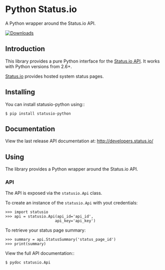 # Python Status.io 

A Python wrapper around the Status.io API.

[![Downloads](https://img.shields.io/pypi/v/statusio-python.svg)](https://pypi.python.org/pypi/statusio-python/)

## Introduction

This library provides a pure Python interface for the [Status.io API](http://docs.statusio.apiary.io/). It works with Python versions from 2.6+.

[Status.io](https://status.io) provides hosted system status pages.

## Installing

You can install statusio-python using::

    $ pip install statusio-python

## Documentation

View the last release API documentation at: http://developers.status.io/

## Using

The library provides a Python wrapper around the Status.io API.

### API

The API is exposed via the `statusio.Api` class.

To create an instance of the `statusio.Api` with yout credentials:

    >>> import statusio
    >>> api = statusio.Api(api_id='api_id',
                          api_key='api_key')

To retrieve your status page summary:

    >>> summary = api.StatusSummary('status_page_id')
    >>> print(summary)

View the full API documentation::

    $ pydoc statusio.Api